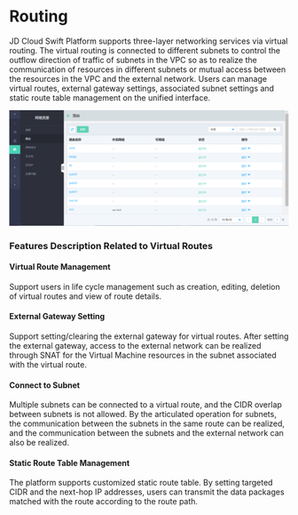 # Routing

JD Cloud Swift Platform supports three-layer networking services via virtual routing. The virtual routing is connected to different subnets to control the outflow direction of traffic of subnets in the VPC so as to realize the communication of resources in different subnets or mutual access between the resources in the VPC and the external network. Users can manage virtual routes, external gateway settings, associated subnet settings and static route table management on the unified interface.

![Routers-1](../../../../../image/JD-Cloud-Swift-HCI-Edition/Routers-1.png)

### Features Description Related to Virtual Routes

#### Virtual Route Management
Support users in life cycle management such as creation, editing, deletion of virtual routes and view of route details.

#### External Gateway Setting
Support setting/clearing the external gateway for virtual routes. After setting the external gateway, access to the external network can be realized through SNAT for the Virtual Machine resources in the subnet associated with the virtual route.

#### Connect to Subnet
Multiple subnets can be connected to a virtual route, and the CIDR overlap between subnets is not allowed. By the articulated operation for subnets, the communication between the subnets in the same route can be realized, and the communication between the subnets and the external network can also be realized.

#### Static Route Table Management
The platform supports customized static route table. By setting targeted CIDR and the next-hop IP addresses, users can transmit the data packages matched with the route according to the route path.

